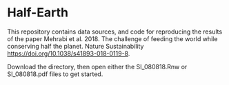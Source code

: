 # Half-Earth


This repository contains data sources, and code for reproducing the results of the paper Mehrabi et al. 2018. The challenge of feeding the world while conserving half the planet. Nature Sustainability https://doi.org/10.1038/s41893-018-0119-8. 

Download the directory, then open either the SI_080818.Rnw or SI_080818.pdf files to get started.
